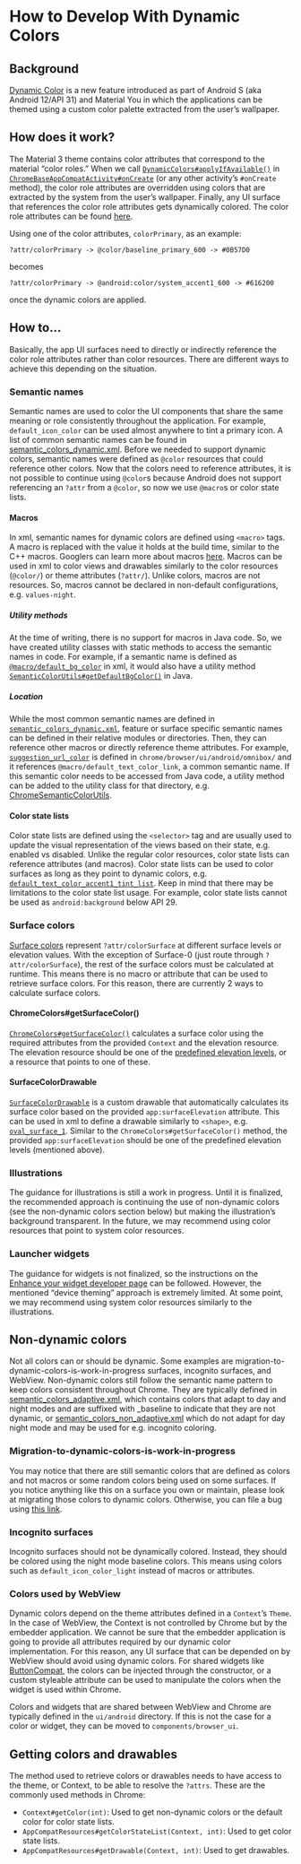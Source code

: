 # How to Develop With Dynamic Colors

## Background

[Dynamic Color](https://m3.material.io/styles/color/dynamic-color) is a new feature introduced as part of Android S (aka Android 12/API 31) and Material You in which the applications can be themed using a custom color palette extracted from the user’s wallpaper.

## How does it work?

The Material 3 theme contains color attributes that correspond to the material “color roles.” When we call [`DynamicColors#applyIfAvailable()`](https://github.com/material-components/material-components-android/blob/b70bbc2942bdbd1ea763e72a6b1e561e4813f10c/lib/java/com/google/android/material/color/DynamicColors.java#L211) in [`ChromeBaseAppCompatActivity#onCreate`](https://source.chromium.org/chromium/chromium/src/+/main:chrome/android/java/src/org/chromium/chrome/browser/ChromeBaseAppCompatActivity.java;drc=4d2b5adb556128aab9313fc3851f192c254e09cb;l=218) (or any other activity’s `#onCreate` method), the color role attributes are overridden using colors that are extracted by the system from the user’s wallpaper. Finally, any UI surface that references the color role attributes gets dynamically colored. The color role attributes can be found [here](https://m3.material.io/libraries/mdc-android/color-theming).

Using one of the color attributes, `colorPrimary`, as an example:
```
?attr/colorPrimary -> @color/baseline_primary_600 -> #0B57D0
```
becomes
```
?attr/colorPrimary -> @android:color/system_accent1_600 -> #616200
```
once the dynamic colors are applied.


## How to…

Basically, the app UI surfaces need to directly or indirectly reference the color role attributes rather than color resources. There are different ways to achieve this depending on the situation.


### Semantic names

Semantic names are used to color the UI components that share the same meaning or role consistently throughout the application. For example, `default_icon_color` can be used almost anywhere to tint a primary icon. A list of common semantic names can be found in [semantic_colors_dynamic.xml](https://source.chromium.org/chromium/chromium/src/+/main:components/browser_ui/styles/android/java/res/values/semantic_colors_dynamic.xml;drc=c83636b34a3e3751c28b3e43af616226f5ea111c). Before we needed to support dynamic colors, semantic names were defined as `@color` resources that could reference other colors. Now that the colors need to reference attributes, it is not possible to continue using `@color`s because Android does not support referencing an `?attr` from a `@color`, so now we use `@macro`s or color state lists.


#### Macros

In xml, semantic names for dynamic colors are defined using `<macro>` tags. A macro is replaced with the value it holds at the build time, similar to the C++ macros. Googlers can learn more about macros [here](http://go/aapt2-macro). Macros can be used in xml to color views and drawables similarly to the color resources (`@color/`) or theme attributes (`?attr/`). Unlike colors, macros are not resources. So, macros cannot be declared in non-default configurations, e.g. `values-night`.


##### Utility methods

At the time of writing, there is no support for macros in Java code. So, we have created utility classes with static methods to access the semantic names in code. For example, if a semantic name is defined as [`@macro/default_bg_color`](https://source.chromium.org/chromium/chromium/src/+/main:components/browser_ui/styles/android/java/res/values/semantic_colors_dynamic.xml;drc=efb53ff2cb5ea3db8643840d7a9bde4ecdab1741;l=7) in xml, it would also have a utility method [`SemanticColorUtils#getDefaultBgColor()`](https://source.chromium.org/chromium/chromium/src/+/main:components/browser_ui/styles/android/java/src/org/chromium/components/browser_ui/styles/SemanticColorUtils.java;drc=fefb943cdc56d80fda8a2e13fc9327e91567e5bc;l=45) in Java.


##### Location

While the most common semantic names are defined in [`semantic_colors_dynamic.xml`](https://source.chromium.org/chromium/chromium/src/+/main:components/browser_ui/styles/android/java/res/values/semantic_colors_dynamic.xml;drc=efb53ff2cb5ea3db8643840d7a9bde4ecdab1741), feature or surface specific semantic names can be defined in their relative modules or directories. Then, they can reference other macros or directly reference theme attributes. For example, [`suggestion_url_color`](https://source.chromium.org/chromium/chromium/src/+/main:chrome/browser/ui/android/omnibox/java/res/values/colors.xml;drc=efb53ff2cb5ea3db8643840d7a9bde4ecdab1741;l=10) is defined in `chrome/browser/ui/android/omnibox/` and it references `@macro/default_text_color_link`, a common semantic name. If this semantic color needs to be accessed from Java code, a utility method can be added to the utility class for that directory, e.g. [ChromeSemanticColorUtils](https://source.chromium.org/chromium/chromium/src/+/main:chrome/browser/ui/android/theme/java/src/org/chromium/chrome/browser/ui/theme/ChromeSemanticColorUtils.java).


#### Color state lists

Color state lists are defined using the `<selector>` tag and are usually used to update the visual representation of the views based on their state, e.g. enabled vs disabled. Unlike the regular color resources, color state lists can reference attributes (and macros). Color state lists can be used to color surfaces as long as they point to dynamic colors, e.g. [`default_text_color_accent1_tint_list`](https://source.chromium.org/chromium/chromium/src/+/main:components/browser_ui/styles/android/java/res/color/default_text_color_accent1_tint_list.xml). Keep in mind that there may be limitations to the color state list usage. For example, color state lists cannot be used as `android:background` below API 29.


### Surface colors

[Surface colors](https://m3.material.io/styles/color/the-color-system/color-roles#c0cdc1ba-7e67-4d6a-b294-218f659ff648) represent `?attr/colorSurface` at different surface levels or elevation values. With the exception of Surface-0 (just route through `?attr/colorSurface`), the rest of the surface colors must be calculated at runtime. This means there is no macro or attribute that can be used to retrieve surface colors. For this reason, there are currently 2 ways to calculate surface colors.


#### ChromeColors#getSurfaceColor()

[`ChromeColors#getSurfaceColor()`](https://source.chromium.org/chromium/chromium/src/+/main:components/browser_ui/styles/android/java/src/org/chromium/components/browser_ui/styles/ChromeColors.java;l=153;drc=8989e41e6a3db288b26ff624819d71193554b06a) calculates a surface color using the required attributes from the provided `Context` and the elevation resource. The elevation resource should be one of the [predefined elevation levels](https://source.chromium.org/chromium/chromium/src/+/main:ui/android/java/res/values/dimens.xml;drc=0836f570d8e966dc6836120efa7998ac87a5d99b;l=76), or a resource that points to one of these.


#### SurfaceColorDrawable

[`SurfaceColorDrawable`](https://source.chromium.org/chromium/chromium/src/+/main:components/browser_ui/widget/android/java/src/org/chromium/components/browser_ui/widget/SurfaceColorDrawable.java;drc=9636025627ac8986e82cfaeb5a633c2f7d53238f;l=41) is a custom drawable that automatically calculates its surface color based on the provided `app:surfaceElevation` attribute. This can be used in xml to define a drawable similarly to `<shape>`, e.g. [`oval_surface_1`](https://source.chromium.org/chromium/chromium/src/+/main:components/browser_ui/widget/android/java/res/drawable-v31/oval_surface_1.xml;drc=1eeb153bf06ca256b6a132d9e17fd6a83e702bc4). Similar to the `ChromeColors#getSurfaceColor()` method, the provided `app:surfaceElevation` should be one of the predefined elevation levels (mentioned above).


### Illustrations

The guidance for illustrations is still a work in progress. Until it is finalized, the recommended approach is continuing the use of non-dynamic colors (see the non-dynamic colors section below) but making the illustration’s background transparent. In the future, we may recommend using color resources that point to system color resources.


### Launcher widgets

The guidance for widgets is not finalized, so the instructions on the [Enhance your widget developer page](https://developer.android.com/guide/topics/appwidgets/enhance#dynamic-colors) can be followed. However, the mentioned “device theming” approach is extremely limited. At some point, we may recommend using system color resources similarly to the illustrations.


## Non-dynamic colors

Not all colors can or should be dynamic. Some examples are migration-to-dynamic-colors-is-work-in-progress surfaces, incognito surfaces, and WebView. Non-dynamic colors still follow the semantic name pattern to keep colors consistent throughout Chrome. They are typically defined in [semantic_colors_adaptive.xml](https://source.chromium.org/chromium/chromium/src/+/main:ui/android/java/res/values/semantic_colors_adaptive.xml;drc=0836f570d8e966dc6836120efa7998ac87a5d99b), which contains  colors that adapt to day and night modes and are suffixed with _baseline to indicate that they are not dynamic, or [semantic_colors_non_adaptive.xml](https://source.chromium.org/chromium/chromium/src/+/main:ui/android/java/res/values/semantic_colors_non_adaptive.xml;drc=0836f570d8e966dc6836120efa7998ac87a5d99b) which do not adapt for day night mode and may be used for e.g. incognito coloring.


### Migration-to-dynamic-colors-is-work-in-progress

You may notice that there are still semantic colors that are defined as colors and not macros or some random colors being used on some surfaces. If you notice anything like this on a surface you own or maintain, please look at migrating those colors to dynamic colors. Otherwise, you can file a bug using [this link](https://bugs.chromium.org/p/chromium/issues/entry?summary=Issue+Summary&comment=Application+Version+%28from+%22Chrome+Settings+%3E+About+Chrome%22%29%3A+%0DAndroid+Build+Number+%28from+%22Android+Settings+%3E+About+Phone%2FTablet%22%29%3A+%0DDevice%3A+%0D%0DSteps+to+reproduce%3A+%0D%0DObserved+behavior%3A+%0D%0DExpected+behavior%3A+%0D%0DFrequency%3A+%0D%3Cnumber+of+times+you+were+able+to+reproduce%3E+%0D%0DAdditional+comments%3A+%0D&labels=Restrict-View-Google%2COS-Android%2CPri-2%2CHotlist-MaterialNext&cc=skym%40chromium.org).


### Incognito surfaces

Incognito surfaces should not be dynamically colored. Instead, they should be colored using the night mode baseline colors. This means using colors such as `default_icon_color_light` instead of macros or attributes.


### Colors used by WebView

Dynamic colors depend on the theme attributes defined in a `Context`’s `Theme`. In the case of WebView, the Context is not controlled by Chrome but by the embedder application. We cannot be sure that the embedder application is going to provide all attributes required by our dynamic color implementation. For this reason, any UI surface that can be depended on by WebView should avoid using dynamic colors. For shared widgets like [ButtonCompat](https://source.chromium.org/chromium/chromium/src/+/main:ui/android/java/src/org/chromium/ui/widget/ButtonCompat.java;l=43), the colors can be injected through the constructor, or a custom styleable attribute can be used to manipulate the colors when the widget is used within Chrome.

Colors and widgets that are shared between WebView and Chrome are typically defined in the `ui/android` directory. If this is not the case for a color or widget, they can be moved to `components/browser_ui`.


## Getting colors and drawables

The method used to retrieve colors or drawables needs to have access to the theme, or Context, to be able to resolve the `?attrs`. These are the commonly used methods in Chrome:
* `Context#getColor(int)`: Used to get non-dynamic colors or the default color for color state lists.
* `AppCompatResources#getColorStateList(Context, int)`: Used to get color state lists.
* `AppCompatResources#getDrawable(Context, int)`: Used to get drawables.

